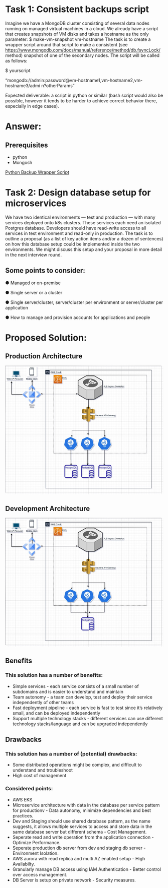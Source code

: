 # Task 1: Consistent backups script
Imagine we have a MongoDB cluster consisting of several data nodes running on managed
virtual machines in a cloud. We already have a script that creates snapshots of VM disks and
takes a hostname as the only parameter:
$ make-vm-snapshot vm-hostname
The task is to create a wrapper script around that script to make a consistent (see
https://www.mongodb.com/docs/manual/reference/method/db.fsyncLock/ method) snapshot of
one of the secondary nodes. The script will be called as follows:

$ yourscript

“mongodb://admin:password@vm-hostname1,vm-hostname2,vm-hostname3/admi
n?otherParams”

Expected deliverable: a script in python or similar (bash script would also be possible, however
it tends to be harder to achieve correct behavior there, especially in edge cases).
# Answer:
## Prerequisites
- python 
- Mongosh 

[Python Backup Wrapper Script](Task-1/backup.py)

# Task 2: Design database setup for microservices
We have two identical environments — test and production — with many services deployed
onto k8s clusters.
These services each need an isolated Postgres database. Developers should have read-write
access to all services in test environment and read-only in production.
The task is to outline a proposal (as a list of key action items and/or a dozen of sentences) on
how this database setup could be implemented inside the two environments. We might discuss
this setup and your proposal in more detail in the next interview round.
## Some points to consider:
● Managed or on-premise

● Single server or a cluster

● Single server/cluster, server/cluster per environment or server/cluster per application

● How to manage and provision accounts for applications and people

# Proposed Solution:
## Production Architecture
!["Microservice Architecture"](Task-2/image/delphai-prod.jpg?raw=true)

## Development Architecture
!["Microservice Architecture"](Task-2/image/delphai-dev.jpg?raw=true)


## Benefits
### This solution has a number of benefits:

- Simple services - each service consists of a small number of subdomains and is easier to understand and maintain
- Team autonomy - a team can develop, test and deploy their service independently of other teams
- Fast deployment pipeline - each service is fast to test since it’s relatively small, and can be deployed independently
- Support multiple technology stacks - different services can use different technology stacks/language and can be upgraded independently

## Drawbacks
### This solution has a number of (potential) drawbacks:

- Some distributed operations might be complex, and difficult to understand and troubleshoot
- High cost of management

### Considered points:
- AWS EKS 
- Microservice architecture with data in the database per service pattern for productionv - Data autonomy, minimize dependencies and best practices.
- Dev and Staging should use shared database pattern, as the name suggests, it allows multiple services to access and store data in the same database server but different schema - Cost Management.
- Seperate read and write operation from the application connection - Optimize Performance.
- Seperate production db server from dev and staging db server - Environment Isolation.
- AWS aurora with read replica and multi AZ enabled setup - High Availabilty.
- Granularly manage DB access using IAM Authentication - Better control over access management.
- DB Server is setup on private network - Security measures.